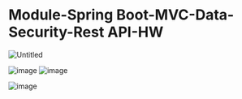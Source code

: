 # Module-Spring Boot-MVC-Data-Security-Rest API-HW

![Untitled](https://github.com/serhii-kushnir/Todo-List/assets/127629681/3d75302b-3d08-4c2e-902b-65ea9a3bbd23)

![image](https://github.com/serhii-kushnir/Todo-List/assets/127629681/e897e4c2-d427-4f2e-a1b2-286f4bb46c8b)
![image](https://github.com/serhii-kushnir/Todo-List/assets/127629681/785bedda-37f2-4464-a963-1b0c71a34cb8)

![image](https://github.com/serhii-kushnir/Todo-List/assets/127629681/2fb1b813-6970-4b6c-9eb6-f34ab8cbdbd2)

